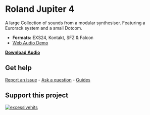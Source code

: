 # Roland Jupiter 4 

A large Collection of sounds from a modular synthesiser. Featuring a Eurorack system and a small Dotcom.

-   **Formats:** EXS24, Kontakt, SFZ & Falcon
- [Web Audio Demo](https://www.modularsamples.com/Demos/demos/jp4.html)


**[Download Audio](https://github.com/publicsamples/Roland-Jupiter-4/releases/tag/1.0)**

## **Get help**

[Report an issue](https://github.com/publicsamples/home/issues) - [Ask a question](https://github.com/publicsamples/home/discussions) - [Guides](https://github.com/publicsamples/home/wiki)

## **Support this project**

[
![excessivehits](https://www.modularsamples.com/img/ex2.png)
](https://www.modularsamples.com/excessive-hits-one-shot-sample-library/)

